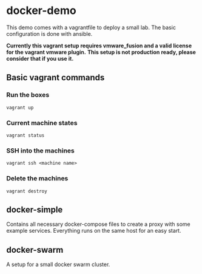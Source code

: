 # docker-demo
This demo comes with a vagrantfile to deploy a small lab. The basic configuration is done with ansible.

**Currently this vagrant setup requires vmware_fusion and a valid license for the vagrant vmware plugin.**
**This setup is not production ready, please consider that if you use it.**


## Basic vagrant commands
### Run the boxes
```
vagrant up
```

### Current machine states
```
vagrant status
```

### SSH into the machines
```
vagrant ssh <machine name>
```

### Delete the machines
```
vagrant destroy
```
 

## docker-simple
Contains all necessary docker-compose files to create a proxy with some example services. Everything runs on the same host for an easy start.

## docker-swarm
A setup for a small docker swarm cluster.
